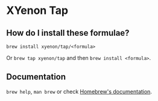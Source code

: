 # XYenon Tap

## How do I install these formulae?
`brew install xyenon/tap/<formula>`

Or `brew tap xyenon/tap` and then `brew install <formula>`.

## Documentation
`brew help`, `man brew` or check [Homebrew's documentation](https://docs.brew.sh).
